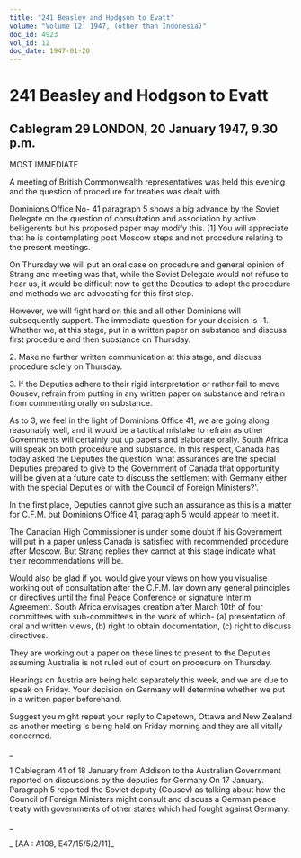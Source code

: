 ```yaml
---
title: "241 Beasley and Hodgson to Evatt"
volume: "Volume 12: 1947, (other than Indonesia)"
doc_id: 4923
vol_id: 12
doc_date: 1947-01-20
---
```


# 241 Beasley and Hodgson to Evatt

## Cablegram 29 LONDON, 20 January 1947, 9.30 p.m.

MOST IMMEDIATE

A meeting of British Commonwealth representatives was held this evening and the question of procedure for treaties was dealt with.

Dominions Office No- 41 paragraph 5 shows a big advance by the Soviet Delegate on the question of consultation and association by active belligerents but his proposed paper may modify this. [1] You will appreciate that he is contemplating post Moscow steps and not procedure relating to the present meetings.

On Thursday we will put an oral case on procedure and general opinion of Strang and meeting was that, while the Soviet Delegate would not refuse to hear us, it would be difficult now to get the Deputies to adopt the procedure and methods we are advocating for this first step.

However, we will fight hard on this and all other Dominions will subsequently support. The immediate question for your decision is- 1. Whether we, at this stage, put in a written paper on substance and discuss first procedure and then substance on Thursday.

2\. Make no further written communication at this stage, and discuss procedure solely on Thursday.

3\. If the Deputies adhere to their rigid interpretation or rather fail to move Gousev, refrain from putting in any written paper on substance and refrain from commenting orally on substance.

As to 3, we feel in the light of Dominions Office 41, we are going along reasonably well, and it would be a tactical mistake to refrain as other Governments will certainly put up papers and elaborate orally. South Africa will speak on both procedure and substance. In this respect, Canada has today asked the Deputies the question 'what assurances are the special Deputies prepared to give to the Government of Canada that opportunity will be given at a future date to discuss the settlement with Germany either with the special Deputies or with the Council of Foreign Ministers?'.

In the first place, Deputies cannot give such an assurance as this is a matter for C.F.M. but Dominions Office 41, paragraph 5 would appear to meet it.

The Canadian High Commissioner is under some doubt if his Government will put in a paper unless Canada is satisfied with recommended procedure after Moscow. But Strang replies they cannot at this stage indicate what their recommendations will be.

Would also be glad if you would give your views on how you visualise working out of consultation after the C.F.M. lay down any general principles or directives until the final Peace Conference or signature Interim Agreement. South Africa envisages creation after March 10th of four committees with sub-committees in the work of which- (a) presentation of oral and written views, (b) right to obtain documentation, (c) right to discuss directives.

They are working out a paper on these lines to present to the Deputies assuming Australia is not ruled out of court on procedure on Thursday.

Hearings on Austria are being held separately this week, and we are due to speak on Friday. Your decision on Germany will determine whether we put in a written paper beforehand.

Suggest you might repeat your reply to Capetown, Ottawa and New Zealand as another meeting is being held on Friday morning and they are all vitally concerned.

_

1 Cablegram 41 of 18 January from Addison to the Australian Government reported on discussions by the deputies for Germany On 17 January. Paragraph 5 reported the Soviet deputy (Gousev) as talking about how the Council of Foreign Ministers might consult and discuss a German peace treaty with governments of other states which had fought against Germany.

_

_ [AA : A108, E47/15/5/2/11]_
